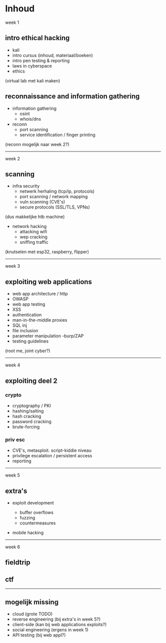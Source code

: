 # Inhoud
week 1
## intro ethical hacking
- kali
- intro cursus (inhoud, materiaal/boeken)
- intro pen testing & reporting
- laws in cyberspace
- ethics

(virtual lab met kali maken)

## reconnaissance and information gathering
- information gathering  
    - osint  
    - whois/dns
- reconn  
    - port scanning
    - service identification / finger printing

(reconn mogelijk naar week 2?)

---
week 2
## scanning
- infra security
    - netwerk herhaling (tcp/ip, protocols)
    - port scanning / network mapping
    - vuln scanning (CVE's)
    - secure protocols (SSL/TLS, VPNs)

(dus makkelijke htb machine)

- network hacking
    - attacking wifi
    - wep cracking
    - sniffing traffic

(knutselen met esp32, raspberry, flipper)

---

week 3
## exploiting web applications
- web app architecture / http
- OWASP
- web app testing
- XSS
- authentication
- man-in-the-middle proxies
- SQL inj
- file inclusion
- parameter manipulation
    -burp/ZAP
- testing guidelines

(root me, joint cyber?)

---

week 4
## exploiting deel 2
### crypto
- cryptography / PKI
- hashing/salting
- hash cracking
- password cracking
- brute-forcing

### priv esc
- CVE's, metasploit. script-kiddie niveau
- privilege escalation / persistent access
- reporting

---

week 5
## extra's
- exploit development
    - buffer overflows
    - fuzzing
    - countermeasures

- mobile hacking

---

week 6
## fieldtrip
## ctf

---

## mogelijk missing
- cloud (grote TODO)
- reverse engineering (bij extra's in week 5?)
- client-side (kan bij web applications exploits?)
- social engineering (ergens in week 1)
- API testing (bij web appl?)
